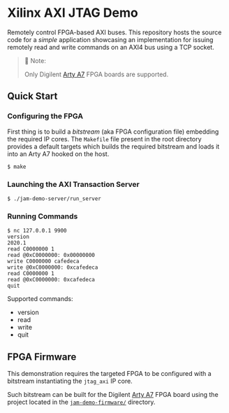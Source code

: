 # Xilinx AXI JTAG Demo

Remotely control FPGA-based AXI buses. This repository hosts the source code for a *simple* application showcasing an implementation for issuing remotely read and write commands on an AXI4 bus using a TCP socket.

> :memo: Note:
> 
> Only Digilent [Arty A7][d-arty] FPGA boards are supported. 

## Quick Start

### Configuring the FPGA

First thing is to build a *bitstream* (aka FPGA configuration file) embedding the required IP cores. The `Makefile` file present in the root directory provides a default targets which builds the required bitstream and loads it into an Arty A7 hooked on the host.

```shell
$ make
```

### Launching the AXI Transaction Server

```shell
$ ./jam-demo-server/run_server
```

### Running Commands

```shell
$ nc 127.0.0.1 9900
version
2020.1
read C0000000 1
read @0xC0000000: 0x00000000
write C0000000 cafedeca
write @0xC0000000: 0xcafedeca
read C0000000 1
read @0xC0000000: 0xcafedeca
quit
```

Supported commands:

- version
- read
- write
- quit


## FPGA Firmware

This demonstration requires the targeted FPGA to be configured with a bitstream instantiating the `jtag_axi` IP core.

Such bitstream can be built for the Digilent [Arty A7][d-arty] FPGA board using the project located in the [`jam-demo-firmware/`](jam-demo-firmware/) directory.

[d-arty]: https://store.digilentinc.com/arty-a7-artix-7-fpga-development-board/
[w-jtag]: https://en.wikipedia.org/wiki/JTAG#Uses
[x-jtag-axi-microzed]: https://forums.xilinx.com/t5/Xcell-Daily-Blog-Archived/Adam-Taylor-s-MicroZed-Chronicles-Part-226-Debugging-FPGA/ba-p/811281
[x-jtag-axi-example]: https://xilinx-wiki.atlassian.net/wiki/spaces/A/pages/64488613/Using+the+JTAG+to+AXI+to+test+Peripherals+in+Zynq+Ultrascale
[x-jtag-axi-v12]: https://www.xilinx.com/support/documentation/ip_documentation/jtag_axi/v1_2/pg174-jtag-axi.pdf
[x-vivado]: https://www.xilinx.com/products/design-tools/vivado.html
